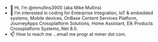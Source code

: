 - 👋 Hi, I’m @mmullins3900 (aka Mike Mullins)
- 👀 I’m interested in coding for Enterprise Integration, IoT & embedded systems, Mobile devices, OnBase Content Services Platform, JourneyApps Crossplatform Solutions, Home Assistant, Elk Products Crossplatform Systems,.Net 8.0.
- 📫 How to reach me ...email me progr at mmer dot com.

<!---
mmullins3900/mmullins3900 is a ✨ special ✨ repository because its `README.md` (this file) appears on your GitHub profile.
You can click the Preview link to take a look at your changes.
--->
